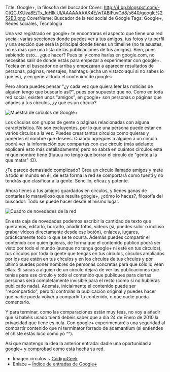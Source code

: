 Title: Google+, la filosofía del buscador
Cover: http://4.bp.blogspot.com/-CtQCJXUva8E/Tx_IqHIklUI/AAAAAAAAK4E/wTABIFuvGd8/s640/google%252B3.png
CoverName: Buscador de la red social de Google
Tags: Google+, Redes sociales, Tecnología

Una vez registrado en google+ te encontraras el aspecto que tiene una red social: varias secciones donde puedes ver a tus amigos, tus fotos y tu perfil y una sección que será la principal donde tienes un timeline (no te asustes, no es más que una lista de las publicaciones de tus amigos). Bien, pues sabiendo esto... ¿que hacer? Pues tal y como harías en google.com, no necesitas salir de donde estás para empezar a experimentar con google+. Teclea en el buscador de arriba y empezaran a aparecer resultados de personas, páginas, mensajes, hashtags (echa un vistazo aquí si no sabes lo que es), y en general todo el contenido de google+.

Pero ahora puedes pensar "¿y cada vez que quiera leer las noticias de alguien tengo que buscarlo así?", pues por supuesto que no. Como en toda red social, existen unos "amigos", en google+ son personas o páginas que añades a tus círculos, ¿y qué es un círculo?

![Muestra de círculos de Google+](http://1.bp.blogspot.com/-gAMMkyk93_k/Tx_K3T9z4PI/AAAAAAAAK4U/E8NOc89uVJ8/s1600/circulos-google%252B.jpg)

Los círculos son grupos de gente o páginas relacionadas con alguna característica. No son excluyentes, por lo que una persona puede estar en varios círculos a la vez. Puedes crear tantos círculos como quieras y ponerles el nombre que desees. Cuando agregues a alguien a un círculo podrá ver la información que compartas con ese círculo (más adelante explicaré esto más detalladamente) pero no sabrá en cuántos círculos está ni qué nombre tiene (fiuuuu no tengo que borrar el círculo de "gente a la que matar" :D).

¿Te parece demasiado complicado? Crea un círculo llamado amigos y mete a todo el mundo en él, de esta forma la red se comportará como tuenti y no tendrás que clasificar a la gente. Sencillo, eficaz y potente.

Ahora tienes a tus amigos guardados en círculos, y tienes ganas de contarles lo maravilloso que resulta google+, ¿cómo lo haces?, filosofía del buscador: Todo se puede hacer desde el mismo lugar.

![Cuadro de novedades de la red](http://3.bp.blogspot.com/-8w9CXqeSsQw/TxwbuYw3UdI/AAAAAAAAK3c/Ie7aAyXOAgY/s400/google%252B2.png)

En esta caja de novedades podemos escribir la cantidad de texto que queramos, editarlo, borrarlo, añadir fotos, vídeos (sí, puedes subir o incluso grabar vídeos directamente desde ese botón), enlaces, lugares, prácticamente todo lo que se te ocurra.
Además puedes compartir el contenido con quien quieras, de forma que el contenido público podrá ser visto por todo el mundo (aunque no tenga google+ ni esté en tus círculos), tus círculos por toda la gente que tengas en tus círculos, círculos ampliados por los que estén en tus círculos y en los círculos de tus círculos y por último puedes poner nombres de personas concretas para que sólo lo vean ellas.
Si sacas a alguien de un círculo dejará de ver las publicaciones que tenías para ese círculo y todo el contenido que publiques para ciertas personas será completamente invisible para el resto (como si no hubieras publicado nada).
Además, inicialmente el contenido puede ser "recompartido", pero tú controlas la publicación original y puedes hacer que nadie pueda volver a compartir tu contenido, o que nadie pueda comentarlo.

Y para terminar, como las comparaciones están muy feas, no voy a añadir que si habéis usado tuenti debéis saber que a día 24 de Enero de 2010 la privacidad que tiene es nula. Con google+ experimentaréis una seguridad al compartir contenido que ni terminator forrado de adamantium (si entiendes el chiste estás loco como yo ^^).

Así que mantengo la idea la anterior entrada: dadle una oportunidad a google+ y comprobad como está hecha su red.

 - Imagen círculos ~ [CódigoGeek](http://www.codigogeek.com/2011/06/28/google-es-el-espacio-social-de-google/circulos-google/)
 - Enlace ~ [Índice de entradas de Google+](http://p2kmgcl.blogspot.com/2012/01/una-nueva-red.html)

